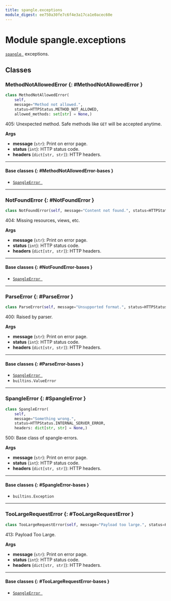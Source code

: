 ```yaml
---
title: spangle.exceptions
module_digest: ee750a30fe7c6f4e3a17ca1e0acec60e
---
```


# Module spangle.exceptions

[`spangle `](index.md) exceptions.

## Classes

### MethodNotAllowedError {: #MethodNotAllowedError }

```python
class MethodNotAllowedError(
    self,
    message="Method not allowed.",
    status=HTTPStatus.METHOD_NOT_ALLOWED,
    allowed_methods: set[str] = None,)
```

405: Unexpected method. Safe methods like `GET` will be accepted anytime.

**Args**

- **message** (`str`): Print on error page.
- **status** (`int`): HTTP status code.
- **headers** (`dict[str, str]`): HTTP headers.

------

#### Base classes {: #MethodNotAllowedError-bases }

* [`SpangleError `](#SpangleError)

------

### NotFoundError {: #NotFoundError }

```python
class NotFoundError(self, message="Content not found.", status=HTTPStatus.NOT_FOUND)
```

404: Missing resources, views, etc.

**Args**

- **message** (`str`): Print on error page.
- **status** (`int`): HTTP status code.
- **headers** (`dict[str, str]`): HTTP headers.

------

#### Base classes {: #NotFoundError-bases }

* [`SpangleError `](#SpangleError)

------

### ParseError {: #ParseError }

```python
class ParseError(self, message="Unsupported format.", status=HTTPStatus.BAD_REQUEST)
```

400: Raised by parser.

**Args**

- **message** (`str`): Print on error page.
- **status** (`int`): HTTP status code.
- **headers** (`dict[str, str]`): HTTP headers.

------

#### Base classes {: #ParseError-bases }

* [`SpangleError `](#SpangleError)
* `builtins.ValueError`

------

### SpangleError {: #SpangleError }

```python
class SpangleError(
    self,
    message="Something wrong.",
    status=HTTPStatus.INTERNAL_SERVER_ERROR,
    headers: dict[str, str] = None,)
```

500: Base class of spangle-errors.

**Args**

- **message** (`str`): Print on error page.
- **status** (`int`): HTTP status code.
- **headers** (`dict[str, str]`): HTTP headers.

------

#### Base classes {: #SpangleError-bases }

* `builtins.Exception`

------

### TooLargeRequestError {: #TooLargeRequestError }

```python
class TooLargeRequestError(self, message="Payload too large.", status=HTTPStatus.REQUEST_ENTITY_TOO_LARGE)
```

413: Payload Too Large.

**Args**

- **message** (`str`): Print on error page.
- **status** (`int`): HTTP status code.
- **headers** (`dict[str, str]`): HTTP headers.

------

#### Base classes {: #TooLargeRequestError-bases }

* [`SpangleError `](#SpangleError)